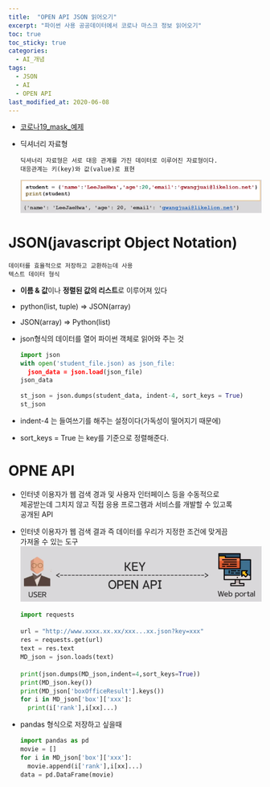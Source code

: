 ```yaml
---
title:  "OPEN API JSON 읽어오기"
excerpt: "파이썬 사용 공공데이터에서 코로나 마스크 정보 읽어오기"
toc: true
toc_sticky: true
categories:
  - AI_개념
tags:
  - JSON
  - AI
  - OPEN API
last_modified_at: 2020-06-08
---
```

* [코로나19_mask_예제](https://github.com/limjun92/limjun92.github.io/blob/master/ipynb/corona19_mask.ipynb)
* 딕셔너리 자료형
  
      딕셔너리 자료형은 서로 대응 관계를 가진 데이터로 이루어진 자료형이다.
      대응관계는 키(key)와 값(value)로 표현
  
  ![딕셔너리](/assets/images/ai/딕셔너리.PNG)
  
# JSON(javascript Object Notation)
    데이터를 효율적으로 저장하고 교환하는데 사용
    텍스트 데이터 형식
* **이름 & 값**이나 **정렬된 값의 리스트**로 이루어져 있다
* python(list, tuple) => JSON(array)
* JSON(array) => Python(list)

* json형식의 데이터를 열어 파이썬 객체로 읽어와 주는 것
  ```python
  import json 
  with open('student_file.json) as json_file:
    json_data = json.load(json_file)
  json_data
  ```
  ```python
  st_json = json.dumps(student_data, indent-4, sort_keys = True)
  st_json
  ```
* indent-4 는 들여쓰기를 해주는 설정이다(가독성이 떨어지기 때문에)
* sort_keys = True 는 key를 기준으로 정렬해준다.

# OPNE API

* 인터넷 이용자가 웹 검색 경과 및 사용자 인터페이스 등을 수동적으로  
  제공받는데 그치지 않고 직접 응용 프로그램과 서비스를 개발할 수 있고록  
  공개된 API
* 인터넷 이용자가 웹 검색 결과 즉 데이터를 우리가 지정한 조건에 맞게끔  
  가져올 수 있는 도구  
  ![openApi](/assets/images/ai/openApi.PNG)

  ```python
  import requests

  url = "http://www.xxxx.xx.xx/xxx...xx.json?key=xxx"
  res = requests.get(url)
  text = res.text
  MD_json = json.loads(text) 

  print(json.dumps(MD_json,indent=4,sort_keys=True))
  print(MD_json.key())
  print(MD_json['boxOfficeResult'].keys())
  for i in MD_json['box']['xxx']:
    print(i['rank'],i[xx]...)
  ```
* pandas 형식으로 저장하고 싶을때
  ```python
  import pandas as pd
  movie = []
  for i in MD_json['box']['xxx']:
    movie.append(i['rank'],i[xx]...)
  data = pd.DataFrame(movie)
  ```
